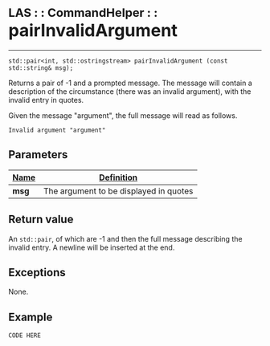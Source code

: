 # <span style="font-size:smaller;">LAS : : CommandHelper : : </span><span style="font-size:larger;">pairInvalidArgument</span>

***

```
std::pair<int, std::ostringstream> pairInvalidArgument (const std::string& msg);
```

Returns a pair of -1 and a prompted message. The message will contain a description of the circumstance (there was an invalid argument), with the invalid entry in quotes.

Given the message "argument", the full message will read as follows.

```
Invalid argument "argument"
```

## Parameters
| <u>Name</u>       | <u>Definition</u> |
| ----------------- | ------------- |
| **msg**           | The argument to be displayed in quotes |

## Return value
An `std::pair`, of which are -1 and then the full message describing the invalid entry. A newline will be inserted at the end.

## Exceptions
None.

## Example
```
CODE HERE
```